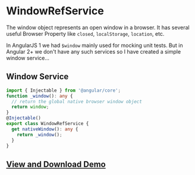 # WindowRefService

The window object represents an open window in a browser. It has several useful Browser Property like `closed`, `localStorage`, `location`, etc.

In AngularJS 1 we had `$window` mainly used for mocking unit tests. But in Angular 2+ we don't have any such services so I have created a simple window service...

## Window Service

```typescript
import { Injectable } from '@angular/core';
function _window(): any {
  // return the global native browser window object
  return window;
}
@Injectable()
export class WindowRefService {
  get nativeWindow(): any {
    return _window();
  }
}
```

## [View and Download Demo](https://plnkr.co/edit/tKWYo5ua3NMMhnko8Eca?p=preview)

